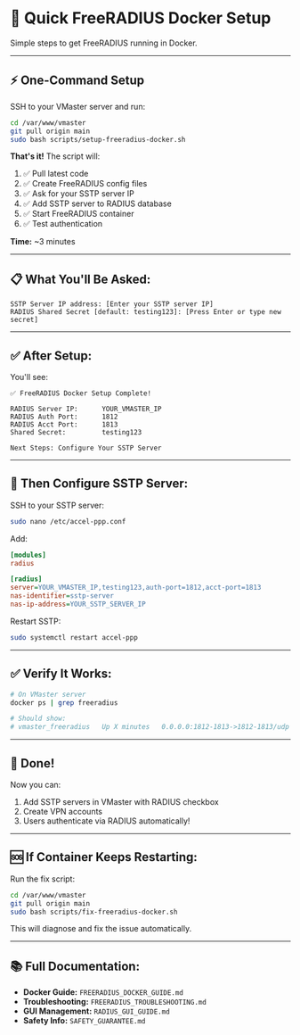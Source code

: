 # 🚀 Quick FreeRADIUS Docker Setup

Simple steps to get FreeRADIUS running in Docker.

---

## ⚡ **One-Command Setup**

SSH to your VMaster server and run:

```bash
cd /var/www/vmaster
git pull origin main
sudo bash scripts/setup-freeradius-docker.sh
```

**That's it!** The script will:
1. ✅ Pull latest code
2. ✅ Create FreeRADIUS config files
3. ✅ Ask for your SSTP server IP
4. ✅ Add SSTP server to RADIUS database
5. ✅ Start FreeRADIUS container
6. ✅ Test authentication

**Time:** ~3 minutes

---

## 📋 **What You'll Be Asked:**

```
SSTP Server IP address: [Enter your SSTP server IP]
RADIUS Shared Secret [default: testing123]: [Press Enter or type new secret]
```

---

## ✅ **After Setup:**

You'll see:
```
✅ FreeRADIUS Docker Setup Complete!

RADIUS Server IP:      YOUR_VMASTER_IP
RADIUS Auth Port:      1812
RADIUS Acct Port:      1813
Shared Secret:         testing123

Next Steps: Configure Your SSTP Server
```

---

## 🔧 **Then Configure SSTP Server:**

SSH to your SSTP server:

```bash
sudo nano /etc/accel-ppp.conf
```

Add:

```ini
[modules]
radius

[radius]
server=YOUR_VMASTER_IP,testing123,auth-port=1812,acct-port=1813
nas-identifier=sstp-server
nas-ip-address=YOUR_SSTP_SERVER_IP
```

Restart SSTP:

```bash
sudo systemctl restart accel-ppp
```

---

## ✅ **Verify It Works:**

```bash
# On VMaster server
docker ps | grep freeradius

# Should show:
# vmaster_freeradius   Up X minutes   0.0.0.0:1812-1813->1812-1813/udp
```

---

## 🎉 **Done!**

Now you can:
1. Add SSTP servers in VMaster with RADIUS checkbox
2. Create VPN accounts
3. Users authenticate via RADIUS automatically!

---

## 🆘 **If Container Keeps Restarting:**

Run the fix script:

```bash
cd /var/www/vmaster
git pull origin main
sudo bash scripts/fix-freeradius-docker.sh
```

This will diagnose and fix the issue automatically.

---

## 📚 **Full Documentation:**

- **Docker Guide:** `FREERADIUS_DOCKER_GUIDE.md`
- **Troubleshooting:** `FREERADIUS_TROUBLESHOOTING.md`
- **GUI Management:** `RADIUS_GUI_GUIDE.md`
- **Safety Info:** `SAFETY_GUARANTEE.md`
